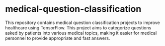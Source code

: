 # medical-question-classification
This repository contains medical question classification projects to improve healthcare using TensorFlow. This project aims to categorize questions asked by patients into various medical topics, making it easier for medical personnel to provide appropriate and fast answers.
